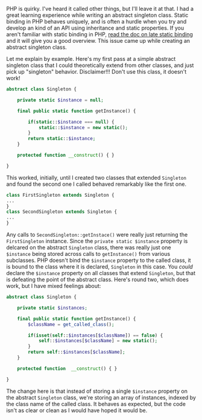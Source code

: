 PHP is quirky.  I've heard it called other things, but I'll leave it at that.  I had a great learning experience while writing an abstract singleton class.  Static binding in PHP behaves uniquely, and is often a hurdle when you try and develop an kind of an API using inheritance and static properties.  If you aren't familiar with static binding in PHP, [read the doc on late static binding][lsb] and it will give you a good overview.  This issue came up while creating an abstract singleton class.

Let me explain by example.  Here's my first pass at a simple abstract singleton class that I could theoretically extend from other classes, and just pick up "singleton" behavior.  Disclaimer!!! Don't use this class, it doesn't work!

```php
abstract class Singleton {

	private static $instance = null;

	final public static function getInstance() {

		if(static::$instance === null) {
			static::$instance = new static();
		}
		return static::$instance;
	}

	protected function __construct() { }

}
```

This worked, initially, until I created two classes that extended ```Singleton``` and found the second one I called behaved remarkably like the first one.

```php
class FirstSingleton extends Singleton {
...
}
class SecondSingleton extends Singleton {
...
}
```

Any calls to ```SecondSingleton::getInstace()``` were really just returning the ```FirstSingleton``` instance.  Since the ```private static $instance``` property is delcared on the abstract ```Singleton``` class, there was really just one ```$instance``` being stored across calls to ```getInstance()``` from various subclasses.  PHP doesn't bind the ```$instance``` property to the called class, it is bound to the class where it is declared, ```Singleton``` in this case.  You _could_ declare the ```$instance``` property on all classes that extend ```Singleton```, but that is defeating the point of the abstract class.  Here's round two, which does work, but I have mixed feelings about:

```php
abstract class Singleton {

	private static $instances;

	final public static function getInstance() {
		$className = get_called_class();

		if(isset(self::$instances[$className]) == false) {
			self::$instances[$className] = new static();
		}
		return self::$instances[$className];
	}

	protected function  __construct() { }

}
```

The change here is that instead of storing a single ```$instance``` property on the abstract ```Singleton``` class, we're storing an array of instances, indexed by the class name of the called class.  It behaves as expected, but the code isn't as clear or clean as I would have hoped it would be.

[lsb]: http://us3.php.net/lsb

